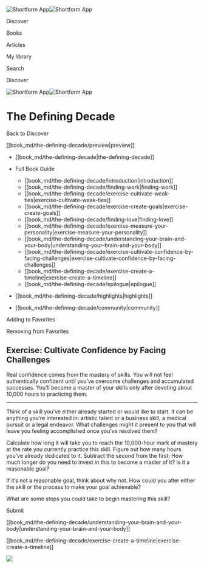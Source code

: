 ![Shortform App](/img/logo.36a2399e.svg)![Shortform App](/img/logo-dark.70c1b072.svg)

Discover

Books

Articles

My library

Search

Discover

![Shortform App](/img/logo.36a2399e.svg)![Shortform App](/img/logo-dark.70c1b072.svg)

# The Defining Decade

Back to Discover

[[book_md/the-defining-decade/preview|preview]]

  * [[book_md/the-defining-decade|the-defining-decade]]
  * Full Book Guide

    * [[book_md/the-defining-decade/introduction|introduction]]
    * [[book_md/the-defining-decade/finding-work|finding-work]]
    * [[book_md/the-defining-decade/exercise-cultivate-weak-ties|exercise-cultivate-weak-ties]]
    * [[book_md/the-defining-decade/exercise-create-goals|exercise-create-goals]]
    * [[book_md/the-defining-decade/finding-love|finding-love]]
    * [[book_md/the-defining-decade/exercise-measure-your-personality|exercise-measure-your-personality]]
    * [[book_md/the-defining-decade/understanding-your-brain-and-your-body|understanding-your-brain-and-your-body]]
    * [[book_md/the-defining-decade/exercise-cultivate-confidence-by-facing-challenges|exercise-cultivate-confidence-by-facing-challenges]]
    * [[book_md/the-defining-decade/exercise-create-a-timeline|exercise-create-a-timeline]]
    * [[book_md/the-defining-decade/epilogue|epilogue]]
  * [[book_md/the-defining-decade/highlights|highlights]]
  * [[book_md/the-defining-decade/community|community]]



Adding to Favorites 

Removing from Favorites 

## Exercise: Cultivate Confidence by Facing Challenges

Real confidence comes from the mastery of skills. You will not feel authentically confident until you’ve overcome challenges and accumulated successes. You’ll become a master of your skills only after devoting about 10,000 hours to practicing them.

* * *

Think of a skill you’ve either already started or would like to start. It can be anything you’re interested in: artistic talent or a business skill, a medical pursuit or a legal endeavor. What challenges might it present to you that will leave you feeling accomplished once you’ve resolved them?

Calculate how long it will take you to reach the 10,000-hour mark of mastery at the rate you currently practice this skill. Figure out how many hours you’ve already dedicated to it. Subtract the second from the first: How much longer do you need to invest in this to become a master of it? Is it a reasonable goal?

If it’s not a reasonable goal, think about why not. How could you alter either the skill or the process to make your goal achievable?

What are some steps you could take to begin mastering this skill?

Submit 

[[book_md/the-defining-decade/understanding-your-brain-and-your-body|understanding-your-brain-and-your-body]]

[[book_md/the-defining-decade/exercise-create-a-timeline|exercise-create-a-timeline]]

![](https://bat.bing.com/action/0?ti=56018282&Ver=2&mid=c4d589ed-f48b-498c-9ec0-3a36ac7360b6&sid=1711133063fa11eebdec89a8b8ae3bbc&vid=171147a063fa11eea7440fcfeb230d96&vids=0&msclkid=N&pi=0&lg=en-US&sw=800&sh=600&sc=24&nwd=1&tl=Shortform%20%7C%20Book&p=https%3A%2F%2Fwww.shortform.com%2Fapp%2Fbook%2Fthe-defining-decade%2Fexercise-cultivate-confidence-by-facing-challenges&r=&lt=297&evt=pageLoad&sv=1&rn=683706)
